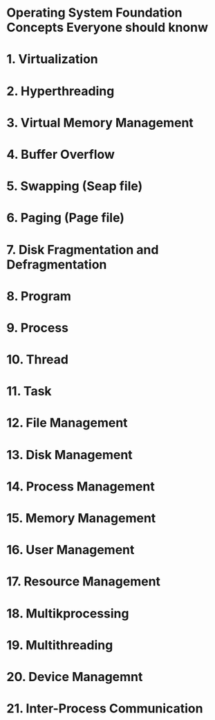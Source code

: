 # Operating System Foundation Concepts Everyone should knonw
# 1. Virtualization
# 2. Hyperthreading
# 3. Virtual Memory Management
# 4. Buffer Overflow
# 5. Swapping (Seap file)
# 6. Paging (Page file)
# 7. Disk Fragmentation and Defragmentation
# 8. Program
# 9. Process
# 10. Thread
# 11. Task
# 12. File Management
# 13. Disk Management
# 14. Process Management
# 15. Memory Management
# 16. User Management
# 17. Resource Management
# 18. Multikprocessing
# 19. Multithreading
# 20. Device Managemnt
# 21. Inter-Process Communication

